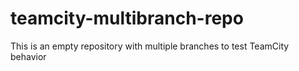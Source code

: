 # teamcity-multibranch-repo
This is an empty repository with multiple branches to test TeamCity behavior
